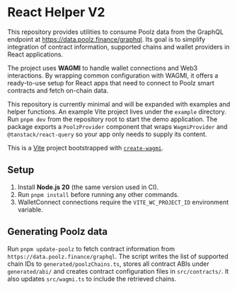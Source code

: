 # React Helper V2

This repository provides utilities to consume Poolz data from the GraphQL
endpoint at <https://data.poolz.finance/graphql>. Its goal is to simplify
integration of contract information, supported chains and wallet providers in
React applications.

The project uses **WAGMI** to handle wallet connections and Web3 interactions.
By wrapping common configuration with WAGMI, it offers a ready-to-use setup for
React apps that need to connect to Poolz smart contracts and fetch on-chain
data.

This repository is currently minimal and will be expanded with examples and
helper functions. An example Vite project lives under the `example` directory.
Run `pnpm dev` from the repository root to start the demo application. The
package exports a `PoolzProvider` component that wraps `WagmiProvider` and
`@tanstack/react-query` so your app only needs to supply its content.

This is a [Vite](https://vitejs.dev) project bootstrapped with [`create-wagmi`](https://github.com/wevm/wagmi/tree/main/packages/create-wagmi).

## Setup

1. Install **Node.js 20** (the same version used in CI).
2. Run `pnpm install` before running any other commands.
3. WalletConnect connections require the `VITE_WC_PROJECT_ID` environment variable.

## Generating Poolz data

Run `pnpm update-poolz` to fetch contract information from
`https://data.poolz.finance/graphql`. The script writes the list of supported
chain IDs to `generated/poolzChains.ts`, stores all contract ABIs under
`generated/abi/` and creates contract configuration files in `src/contracts/`.
It also updates `src/wagmi.ts` to include the retrieved chains.

